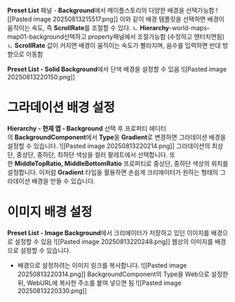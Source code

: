 **Preset List** 패널 - **Background**에서 메이플스토리의 다양한 배경을 선택가능함
![[Pasted image 20250813215517.png]]
이와 같이 배경 템플릿을 선택하면 배경이 움직이는 속도, 즉 **ScrollRate**를 조절할 수 있다.
ㄴ **Hierarchy**-world-maps-map01-background선택하고 property패널에서 조절가능함 (수정하고 엔터치면됨)
ㄴ **ScrollRate** 값이 커지면 배경이 움직이는 속도가 빨라지며, 음수를 입력하면 반대 방향으로 이동함

**Preset List - Solid Background**에서 단색 배경을 설정할 수 있음
![[Pasted image 20250813220150.png]]
# 그라데이션 배경 설정
**Hierarchy - 현재 맵 - Background** 선택 후 프로퍼티 에디터의 **BackgroundComponent**에서 **Type**을 **Gradient**로 변경하면 그라데이션 배경을 설정할 수 있습니다.
![[Pasted image 20250813220214.png]]
그라데이션의 최상단, 중상단, 중하단, 최하단 색상을 컬러 팔레트에서 선택합니다. 
또한 **MiddleTopRatio, MiddleBottomRatio** 프로퍼티로 중상단, 중하단 색상의 위치를 설정합니다. 
이처럼 **Gradient** 타입을 활용하면 손쉽게 크리에이터가 원하는 형태의 그라데이션 배경을 만들 수 있습니다.

# 이미지 배경 설정
**Preset List - Image Background**에서 크리에이터가 저장하고 있던 이미지를 배경으로 설정할 수 있음
![[Pasted image 20250813220248.png]]
웹상의 이미지를 배경으로 설정할 수 있습니다.
 - 배경으로 설정하려는 이미지 링크를 복사합니다.
![[Pasted image 20250813220314.png]]
BackgroundComponent의 Type을 Web으로 설정한 뒤, WebURL에 복사한 주소를 붙여 넣으면 됨
![[Pasted image 20250813220330.png]]
